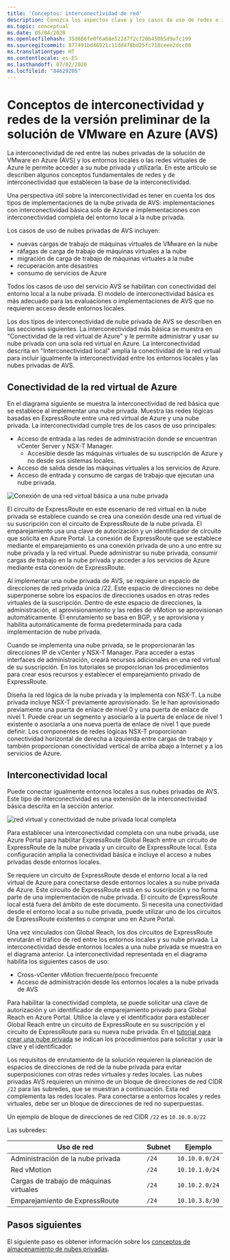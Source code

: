 ```yaml
---
title: 'Conceptos: interconectividad de red'
description: Conozca los aspectos clave y los casos de uso de redes e interconectividad en la solución de VMware en Azure (AVS)
ms.topic: conceptual
ms.date: 05/04/2020
ms.openlocfilehash: 35d886fe0f6a68e522d7f2cf20b450b5d9afc199
ms.sourcegitcommit: 877491bd46921c11dd478bd25fc718ceee2dcc08
ms.translationtype: HT
ms.contentlocale: es-ES
ms.lasthandoff: 07/02/2020
ms.locfileid: "84629205"
---
```

# <a name="azure-vmware-solution-avs-preview-networking-and-interconnectivity-concepts"></a>Conceptos de interconectividad y redes de la versión preliminar de la solución de VMware en Azure (AVS)

La interconectividad de red entre las nubes privadas de la solución de VMware en Azure (AVS) y los entornos locales o las redes virtuales de Azure le permite acceder a su nube privada y utilizarla. En este artículo se describen algunos conceptos fundamentales de redes y de interconectividad que establecen la base de la interconectividad.

Una perspectiva útil sobre la interconectividad es tener en cuenta los dos tipos de implementaciones de la nube privada de AVS: implementaciones con interconectividad básica solo de Azure e implementaciones con interconectividad completa del entorno local a la nube privada.

Los casos de uso de nubes privadas de AVS incluyen:
- nuevas cargas de trabajo de máquinas virtuales de VMware en la nube
- ráfagas de carga de trabajo de máquinas virtuales a la nube
- migración de carga de trabajo de máquinas virtuales a la nube
- recuperación ante desastres
- consumo de servicios de Azure

 Todos los casos de uso del servicio AVS se habilitan con conectividad del entorno local a la nube privada. El modelo de interconectividad básica es más adecuado para las evaluaciones o implementaciones de AVS que no requieren acceso desde entornos locales.

Los dos tipos de interconectividad de nube privada de AVS se describen en las secciones siguientes.  La interconectividad más básica se muestra en "Conectividad de la red virtual de Azure" y le permite administrar y usar su nube privada con una sola red virtual en Azure. La interconectividad descrita en "Interconectividad local" amplía la conectividad de la red virtual para incluir igualmente la interconectividad entre los entornos locales y las nubes privadas de AVS.

## <a name="azure-virtual-network-interconnectivity"></a>Conectividad de la red virtual de Azure

En el diagrama siguiente se muestra la interconectividad de red básica que se establece al implementar una nube privada. Muestra las redes lógicas basadas en ExpressRoute entre una red virtual de Azure y una nube privada. La interconectividad cumple tres de los casos de uso principales:
- Acceso de entrada a las redes de administración donde se encuentran vCenter Server y NSX-T Manager.
    - Accesible desde las máquinas virtuales de su suscripción de Azure y no desde sus sistemas locales.
- Acceso de salida desde las máquinas virtuales a los servicios de Azure.
- Acceso de entrada y consumo de cargas de trabajo que ejecutan una nube privada.

![Conexión de una red virtual básica a una nube privada](./media/concepts/adjacency-overview-drawing-single.png)

El circuito de ExpressRoute en este escenario de red virtual en la nube privada se establece cuando se crea una conexión desde una red virtual de su suscripción con el circuito de ExpressRoute de la nube privada. El emparejamiento usa una clave de autorización y un identificador de circuito que solicita en Azure Portal. La conexión de ExpressRoute que se establece mediante el emparejamiento es una conexión privada de uno a uno entre su nube privada y la red virtual. Puede administrar su nube privada, consumir cargas de trabajo en la nube privada y acceder a los servicios de Azure mediante esta conexión de ExpressRoute.

Al implementar una nube privada de AVS, se requiere un espacio de direcciones de red privada única /22. Este espacio de direcciones no debe superponerse sobre los espacios de direcciones usados en otras redes virtuales de la suscripción. Dentro de este espacio de direcciones, la administración, el aprovisionamiento y las redes de vMotion se aprovisionan automáticamente. El enrutamiento se basa en BGP, y se aprovisiona y habilita automáticamente de forma predeterminada para cada implementación de nube privada.

Cuando se implementa una nube privada, se le proporcionarán las direcciones IP de vCenter y NSX-T Manager. Para acceder a estas interfaces de administración, creará recursos adicionales en una red virtual de su suscripción. En los tutoriales se proporcionan los procedimientos para crear esos recursos y establecer el emparejamiento privado de ExpressRoute.

Diseña la red lógica de la nube privada y la implementa con NSX-T. La nube privada incluye NSX-T previamente aprovisionado. Se le han aprovisionado previamente una puerta de enlace de nivel 0 y una puerta de enlace de nivel 1. Puede crear un segmento y asociarlo a la puerta de enlace de nivel 1 existente o asociarla a una nueva puerta de enlace de nivel 1 que puede definir. Los componentes de redes lógicas NSX-T proporcionan conectividad horizontal de derecha a izquierda entre cargas de trabajo y también proporcionan conectividad vertical de arriba abajo a Internet y a los servicios de Azure. 

## <a name="on-premises-interconnectivity"></a>Interconectividad local

Puede conectar igualmente entornos locales a sus nubes privadas de AVS. Este tipo de interconectividad es una extensión de la interconectividad básica descrita en la sección anterior.

![red virtual y conectividad de nube privada local completa](./media/concepts/adjacency-overview-drawing-double.png)

Para establecer una interconectividad completa con una nube privada, use Azure Portal para habilitar ExpressRoute Global Reach entre un circuito de ExpressRoute de la nube privada y un circuito de ExpressRoute local. Esta configuración amplía la conectividad básica e incluye el acceso a nubes privadas desde entornos locales.

Se requiere un circuito de ExpressRoute desde el entorno local a la red virtual de Azure para conectarse desde entornos locales a su nube privada de Azure. Este circuito de ExpressRoute está en su suscripción y no forma parte de una implementación de nube privada. El circuito de ExpressRoute local está fuera del ámbito de este documento. Si necesita una conectividad desde el entorno local a su nube privada, puede utilizar uno de los circuitos de ExpressRoute existentes o comprar uno en Azure Portal.

Una vez vinculados con Global Reach, los dos circuitos de ExpressRoute enrutarán el tráfico de red entre los entornos locales y su nube privada. La interconectividad desde entornos locales a una nube privada se muestra en el diagrama anterior. La interconectividad representada en el diagrama habilita los siguientes casos de uso:

- Cross-vCenter vMotion frecuente/poco frecuente
- Acceso de administración desde los entornos locales a la nube privada de AVS

Para habilitar la conectividad completa, se puede solicitar una clave de autorización y un identificador de emparejamiento privado para Global Reach en Azure Portal. Utilice la clave y el identificador para establecer Global Reach entre un circuito de ExpressRoute en su suscripción y el circuito de ExpressRoute para su nueva nube privada. En el [tutorial para crear una nube privada](tutorial-create-private-cloud.md) se indican los procedimientos para solicitar y usar la clave y el identificador.

Los requisitos de enrutamiento de la solución requieren la planeación de espacios de direcciones de red de la nube privada para evitar superposiciones con otras redes virtuales y redes locales. Las nubes privadas AVS requieren un mínimo de un bloque de direcciones de red CIDR `/22` para las subredes, que se muestran a continuación. Esta red complementa las redes locales. Para conectarse a entornos locales y redes virtuales, debe ser un bloque de direcciones de red no superpuestas.

Un ejemplo de bloque de direcciones de red CIDR `/22` es `10.10.0.0/22`

Las subredes:

| Uso de red             | Subnet | Ejemplo        |
| ------------------------- | ------ | -------------- |
| Administración de la nube privada            | `/24`    | `10.10.0.0/24`   |
| Red vMotion       | `/24`    | `10.10.1.0/24`   |
| Cargas de trabajo de máquinas virtuales | `/24`   | `10.10.2.0/24`   |
| Emparejamiento de ExpressRoute | `/24`    | `10.10.3.8/30`   |

## <a name="next-steps"></a>Pasos siguientes 

El siguiente paso es obtener información sobre los [conceptos de almacenamiento de nubes privadas](concepts-storage.md).

<!-- LINKS - external -->
[enable Global Reach]: https://docs.microsoft.com/azure/expressroute/expressroute-howto-set-global-reach

<!-- LINKS - internal -->


